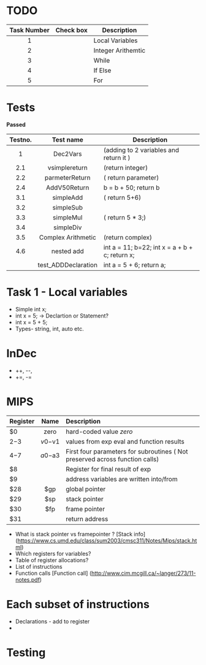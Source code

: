 # TODO


|Task Number |  Check box | Description |
| :--------------:|:-------------:|-----------------|
|1| | Local Variables |
|2|  | Integer Arithemtic |
|3|  | While |
|4|  | If Else |
|5|  | For |


# Tests

**Passed**


|Testno.|Test name| Description|
|:-----------: |:-------------:| ---------------------|
|1 |Dec2Vars |(adding to 2 variables and return it )|
| 2.1| vsimplereturn | (return integer)|
|2.2| parmeterReturn |( return parameter)|
|2.4|AddV50Return| b = b + 50; return b|
| 3.1 |simpleAdd | ( return 5+6)|
|3.2 |simpleSub  | |
|3.3 |simpleMul  |( return 5 * 3;)|
| 3.4 |simpleDiv|
| 3.5| Complex Arithmetic | (return complex)|
|4.6|nested add | int a = 11;  b=22; int x = a + b + c; return x; |
| |test_ADDDeclaration| int a = 5 + 6; return a;|





# Task 1 - Local variables
* Simple int x;
* int x = 5; -> Declartion or Statement?
* int x = 5 + 5;
* Types- string, int, auto etc.

# InDec 
* ++, --, 
* +=, -=







# MIPS
| Register        | Name          | Description  |
| ------------- |:-------------:| :-----|
| $0    | zero | hard-coded value *zero* |
| $2-$3      |  $v0-$v1   |   values from exp eval and function results |
| $4-$7 | $a0-$a3     |  First four parameters for subroutines ( Not preserved across function calls) |
| $8 |  | Register for final result of exp|
| $9 |  | address variables are written into/from|
| $28 | $gp | global pointer|
| $29 | $sp | stack pointer |
| $30 | $fp | frame pointer |
| $31 |     | return address |


* What is stack pointer vs framepointer ? [Stack info] (https://www.cs.umd.edu/class/sum2003/cmsc311/Notes/Mips/stack.html)
* Which registers for variables?
* Table of register allocations?
* List of instructions
* Function calls [Function call] (http://www.cim.mcgill.ca/~langer/273/11-notes.pdf)


# Each subset of instructions
* Declarations - add to register
* 


# Testing

